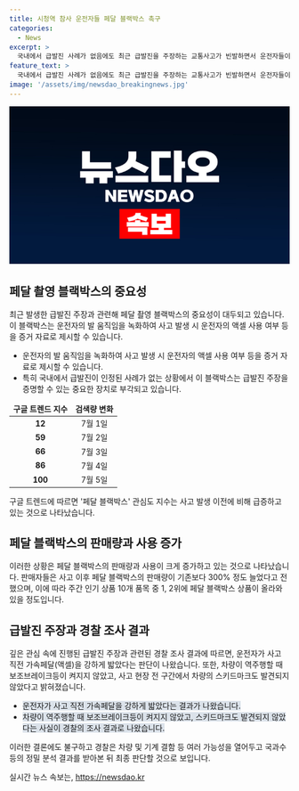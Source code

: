 ```yaml
---
title: 시청역 참사 운전자들 페달 블랙박스 촉구
categories:
  - News
excerpt: >
  국내에서 급발진 사례가 없음에도 최근 급발진을 주장하는 교통사고가 빈발하면서 운전자들이 페달 촬영 블랙박스를 찾는 비상한 현상이 일어나고 있다. 시청역 역주행 참사로 블랙박스에 대한 관심이 급증하며, 판매량이 증가한 것으로 나타났다. 페달 블랙박스는 운전자의 발 움직임을 녹화하는데, 운전자들은 이를 급발진 주장의 증거로 활용하고 있다. 그러나 경찰 조사에 따르면 사고 직전 운전자가 가속페달을 강하게 밟은 것으로 나타났으며, 정밀 분석 결과를 받아본 뒤에 급발진 여부를 최종 판단할 것으로 보인다.
feature_text: >
  국내에서 급발진 사례가 없음에도 최근 급발진을 주장하는 교통사고가 빈발하면서 운전자들이 페달 촬영 블랙박스를 찾는 비상한 현상이 일어나고 있다. 시청역 역주행 참사로 블랙박스에 대한 관심이 급증하며, 판매량이 증가한 것으로 나타났다. 페달 블랙박스는 운전자의 발 움직임을 녹화하는데, 운전자들은 이를 급발진 주장의 증거로 활용하고 있다. 그러나 경찰 조사에 따르면 사고 직전 운전자가 가속페달을 강하게 밟은 것으로 나타났으며, 정밀 분석 결과를 받아본 뒤에 급발진 여부를 최종 판단할 것으로 보인다.
image: '/assets/img/newsdao_breakingnews.jpg'
---
```


<p><img src="/assets/img/newsdao_breakingnews.jpg" alt="ranknews 속보" /></p>

<h2 data-ke-size="size26">페달 촬영 블랙박스의 중요성</h2>

<p data-ke-size="size16">최근 발생한 급발진 주장과 관련해 페달 촬영 블랙박스의 중요성이 대두되고 있습니다. 이 블랙박스는 운전자의 발 움직임을 녹화하여 사고 발생 시 운전자의 액셀 사용 여부 등을 증거 자료로 제시할 수 있습니다.</p>

<ul>
<li>운전자의 발 움직임을 녹화하여 사고 발생 시 운전자의 액셀 사용 여부 등을 증거 자료로 제시할 수 있습니다.</li>
<li>특히 국내에서 급발진이 인정된 사례가 없는 상황에서 이 블랙박스는 급발진 주장을 증명할 수 있는 중요한 장치로 부각되고 있습니다.</li>
</ul>

<table>
<thead>
<tr>
<td style="text-align: center; height: 17px;"><b>구글 트렌드 지수</b></td>
<td style="text-align: center; height: 17px;"><b>검색량 변화</b></td>
</tr>
</thead>
<tbody>
<tr>
<td style="text-align: center; height: 17px;"><b>12</b></td>
<td style="text-align: center; height: 17px;">7월 1일</td>
</tr>
<tr>
<td style="text-align: center; height: 17px;"><b>59</b></td>
<td style="text-align: center; height: 17px;">7월 2일</td>
</tr>
<tr>
<td style="text-align: center; height: 17px;"><b>66</b></td>
<td style="text-align: center; height: 17px;">7월 3일</td>
</tr>
<tr>
<td style="text-align: center; height: 17px;"><b>86</b></td>
<td style="text-align: center; height: 17px;">7월 4일</td>
</tr>
<tr>
<td style="text-align: center; height: 17px;"><b>100</b></td>
<td style="text-align: center; height: 17px;">7월 5일</td>
</tr>
</tbody>
</table>

<p data-ke-size="size16">구글 트렌드에 따르면 '페달 블랙박스' 관심도 지수는 사고 발생 이전에 비해 급증하고 있는 것으로 나타났습니다.</p>

<h2 data-ke-size="size26">페달 블랙박스의 판매량과 사용 증가</h2>

<p data-ke-size="size16">이러한 상황은 페달 블랙박스의 판매량과 사용이 크게 증가하고 있는 것으로 나타났습니다. 판매자들은 사고 이후 페달 블랙박스의 판매량이 기존보다 300% 정도 늘었다고 전했으며, 이에 따라 주간 인기 상품 10개 품목 중 1, 2위에 페달 블랙박스 상품이 올라와 있을 정도입니다.</p>

<h2 data-ke-size="size26">급발진 주장과 경찰 조사 결과</h2>

<p data-ke-size="size16">깊은 관심 속에 진행된 급발진 주장과 관련된 경찰 조사 결과에 따르면, 운전자가 사고 직전 가속페달(액셀)을 강하게 밟았다는 판단이 나왔습니다. 또한, 차량이 역주행할 때 보조브레이크등이 켜지지 않았고, 사고 현장 전 구간에서 차량의 스키드마크도 발견되지 않았다고 밝혀졌습니다.</p>

<ul>
<li><span style="background-color: #21538527;">운전자가 사고 직전 가속페달을 강하게 밟았다는 결과가 나왔습니다.</span></li>
<li><span style="background-color: #21538527;">차량이 역주행할 때 보조브레이크등이 켜지지 않았고, 스키드마크도 발견되지 않았다는 사실이 경찰의 조사 결과로 나왔습니다.</span></li>
</ul>

<p data-ke-size="size16">이러한 결론에도 불구하고 경찰은 차량 및 기계 결함 등 여러 가능성을 열어두고 국과수 등의 정밀 분석 결과를 받아본 뒤 최종 판단할 것으로 보입니다.</p>
실시간 뉴스 속보는, <a href="https://newsdao.kr" rel="dofollow">https://newsdao.kr</a>


